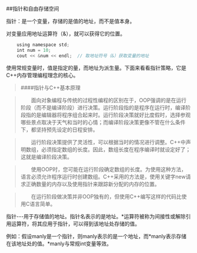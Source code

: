 ##指针和自由存储空间

指针：是一个变量，存储的是值的地址，而不是值本身。

对变量应用地址运算符（&），就可以获得它的位置。

```javascript
    using namespace std;
    int num = 10;
    cout << &num << endl;  // 取地址符号（&）获取变量的地址
```

使用常规变量时，值是指定的量，而地址为派生量。下面来看看指针策略，它是C++内存管理编程理念的核心。


>####指针与C++基本原理

>&emsp;&emsp;面向对象编程与传统的过程性编程的区别在于，OOP强调的是在运行阶段（而不是编译阶段）进行决策。运行阶段指的是程序在运行时，编译阶段指的是编辑器将程序组合起来时。运行阶段决策就好比度假时，选择参观哪些景点取决于天气和当时的心情；而编译阶段决策更像不管在什么条件下，都坚持预先设定的日程安排。

>&emsp;&emsp;运行阶段决策提供了灵活性，可以根据当时的情况进行调整。C++中声明数组，必须指定数组的长度。因此，数组长度在程序编译时就设定好了；这就是编译阶段决策。

>&emsp;&emsp;使用OOP时，您可能在运行阶段确定数组的长度。为使用这种方法，语言必须允许程序运行时创建数组。C++采用的方法是，使用关键字new请求正确数量的内存以及使用指针来跟踪新分配的内存的位置。

>&emsp;&emsp;在运行阶段做决策并非OOP独有的，但使用C++编写这样的代码比使用C语言简单。

指针---用于存储值的地址。指针名表示的是地址。*运算符被称为间接性或解除引用运算符，将其应用于指针，可以得到该地址处存储的值。

例如：假设manly是一个指针，则manly表示的是一个地址，而\*manly表示存储在该地址处的值。*manly与常规int变量等效。